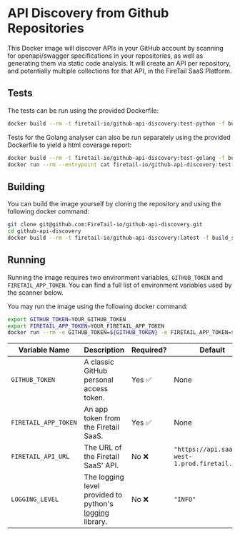 # API Discovery from Github Repositories

This Docker image will discover APIs in your GitHub account by scanning for openapi/swagger specifications in your repositories, as well as generating them via static code analysis. It will create an API per repository, and potentially multiple collections for that API, in the FireTail SaaS Platform.



## Tests

The tests can be run using the provided Dockerfile:

```bash
docker build --rm -t firetail-io/github-api-discovery:test-python -f build_setup/Dockerfile . --target test-python
```

Tests for the Golang analyser can also be run separately using the provided Dockerfile to yield a html coverage report:

```bash
docker build --rm -t firetail-io/github-api-discovery:test-golang -f build_setup/Dockerfile . --target test-golang
docker run --rm --entrypoint cat firetail-io/github-api-discovery:test-golang coverage.html > golang-coverage.html
```



## Building

You can build the image yourself by cloning the repository and using the following docker command:

```bash
git clone git@github.com:FireTail-io/github-api-discovery.git
cd github-api-discovery
docker build --rm -t firetail-io/github-api-discovery:latest -f build_setup/Dockerfile . --target runtime
```



## Running

Running the image requires two environment variables, `GITHUB_TOKEN` and `FIRETAIL_APP_TOKEN`. You can find a full list of environment variables used by the scanner below.

You may run the image using the following docker command:

```bash
export GITHUB_TOKEN=YOUR_GITHUB_TOKEN
export FIRETAIL_APP_TOKEN=YOUR_FIRETAIL_APP_TOKEN
docker run --rm -e GITHUB_TOKEN=${GITHUB_TOKEN} -e FIRETAIL_APP_TOKEN=${FIRETAIL_APP_TOKEN} firetail-io/github-api-discovery:latest
```

| Variable Name        | Description                                                  | Required? | Default                                          |
| -------------------- | ------------------------------------------------------------ | --------- | ------------------------------------------------ |
| `GITHUB_TOKEN`       | A classic GitHub personal access token.                      | Yes ✅     | None                                             |
| `FIRETAIL_APP_TOKEN` | An app token from the Firetail SaaS.                         | Yes ✅     | None                                             |
| `FIRETAIL_API_URL`   | The URL of the Firetail SaaS' API.                           | No ❌      | `"https://api.saas.eu-west-1.prod.firetail.app"` |
| `LOGGING_LEVEL`      | The logging level provided to python's [logging](https://docs.python.org/3/library/logging.html#logging-levels) library. | No ❌      | `"INFO"`                                         |

